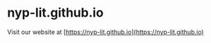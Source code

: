 ﻿# nyp-lit.github.io
 
 Visit our website at [https://nyp-lit.github.io](https://nyp-lit.github.io)
